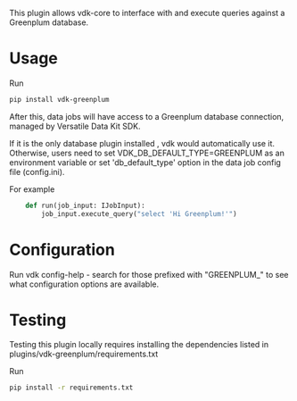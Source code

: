 This plugin allows vdk-core to interface with and execute queries against a Greenplum database.

# Usage

Run
```bash
pip install vdk-greenplum
```

After this, data jobs will have access to a Greenplum database connection, managed by Versatile Data Kit SDK.

If it is the only database plugin installed , vdk would automatically use it.
Otherwise, users need to set VDK_DB_DEFAULT_TYPE=GREENPLUM as an environment variable or set 'db_default_type' option in the data job config file (config.ini).

For example

```python
    def run(job_input: IJobInput):
        job_input.execute_query("select 'Hi Greenplum!'")
```

# Configuration

Run vdk config-help - search for those prefixed with "GREENPLUM_" to see what configuration options are available.

# Testing

Testing this plugin locally requires installing the dependencies listed in plugins/vdk-greenplum/requirements.txt

Run
```bash
pip install -r requirements.txt
```
